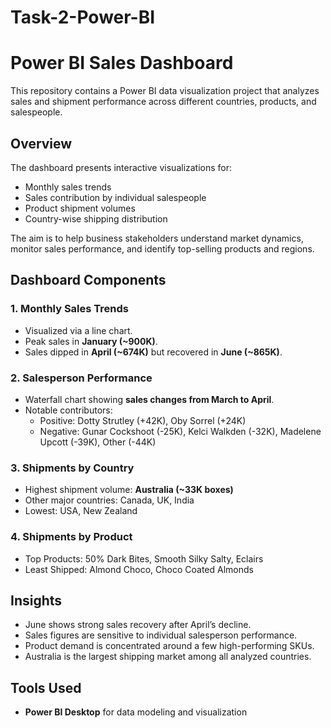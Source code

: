 # Task-2-Power-BI
# Power BI Sales Dashboard
This repository contains a Power BI data visualization project that analyzes sales and shipment performance across different countries, products, and salespeople.

## Overview
The dashboard presents interactive visualizations for:
- Monthly sales trends
- Sales contribution by individual salespeople
- Product shipment volumes
- Country-wise shipping distribution

The aim is to help business stakeholders understand market dynamics, monitor sales performance, and identify top-selling products and regions.

## Dashboard Components

### 1. **Monthly Sales Trends**
- Visualized via a line chart.
- Peak sales in **January (~900K)**.
- Sales dipped in **April (~674K)** but recovered in **June (~865K)**.

### 2. **Salesperson Performance**
- Waterfall chart showing **sales changes from March to April**.
- Notable contributors:
  - Positive: Dotty Strutley (+42K), Oby Sorrel (+24K)
  - Negative: Gunar Cockshoot (-25K), Kelci Walkden (-32K), Madelene Upcott (-39K), Other (-44K)

### 3. **Shipments by Country**
- Highest shipment volume: **Australia (~33K boxes)**
- Other major countries: Canada, UK, India
- Lowest: USA, New Zealand

### 4. **Shipments by Product**
- Top Products: 50% Dark Bites, Smooth Silky Salty, Eclairs
- Least Shipped: Almond Choco, Choco Coated Almonds

## Insights

- June shows strong sales recovery after April’s decline.
- Sales figures are sensitive to individual salesperson performance.
- Product demand is concentrated around a few high-performing SKUs.
- Australia is the largest shipping market among all analyzed countries.

## Tools Used
- **Power BI Desktop** for data modeling and visualization

